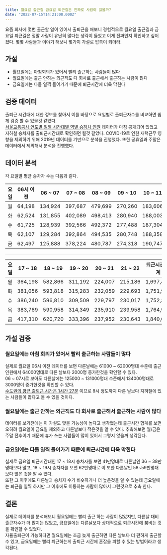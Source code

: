 ```yaml
---
title: 월요일 출근길 금요일 퇴근길은 진짜로 사람이 많을까?
date: "2022-07-15T14:21:00.000Z"
---
```


요즘 회사에 몇번 출근할 일이 있어서 출퇴근을 해보니 경험적으로 월요일 출근길과 금요일 퇴근길은 정말 사람이 유난히 많다는 생각이 들었고 이게 진짜인지 확인하고 싶어졌다.
몇몇 사람들과 이야기 해보니 몇가지 가설로 압축이 되더라.

## 가설

- 월요일에는 아침회의가 있어서 빨리 출근하는 사람들이 많다
- 월요일에는 출근 안하는 외근직도 다 회사로 출근해서 출근하는 사람이 많다
- 금요일에는 다들 일찍 들어가기 때문에 퇴근시간에 더욱 막힌다

## 검증 데이터

출퇴근 시간대에 대한 정보를 찾아서 이를 바탕으로 요일별로 출퇴근자수를 비교하면 쉽게 검증 할 수 있을것 같았다. \
[서울교통공사 연도별 일별 시간대별 역별 승하차 인원](https://data.seoul.go.kr/dataList/OA-12921/F/1/datasetView.do) 데이터가 마침 공개되어 있었고 지하철 승차자를 출퇴근시간대로 확인하면 될것 같았다.
COVID-19로 인한 재택근무 영향을 제외하기 위해 2019년 데이터를 기반으로 분석을 진행했다. 또한 공휴일과 주말은 데이터에서 제외해서 분석을 진행했다.

## 데이터 분석

각 요일별 평균 승차자 수는 다음과 같다.

| 요일 | 06시 이전 | 06 ~ 07 | 07 ~ 08 | 08 ~ 09 | 09 ~ 10 | 10 ~ 11 | 출근시간 합계   |
| -- | ------ | ------- | ------- | ------- | ------- | ------- | --------- |
| 월  | 64,198 | 134,924 | 397,687 | 479,699 | 270,260 | 183,606 | 1,530,373 |
| 화  | 62,524 | 131,855 | 402,089 | 498,413 | 280,940 | 188,003 | 1,563,824 |
| 수  | 61,725 | 128,939 | 392,566 | 492,372 | 277,488 | 187,304 | 1,540,394 |
| 목  | 62,107 | 129,284 | 392,864 | 494,535 | 280,748 | 188,358 | 1,547,896 |
| 금  | 62,497 | 125,888 | 378,224 | 480,787 | 274,318 | 190,747 | 1,512,461 |

---

| 요일 | 17 ~ 18 | 18 ~ 19 | 19 ~ 20 | 20 ~ 21 | 21 ~ 22 | 퇴근시간 합계   |
| -- | ------- | ------- | ------- | ------- | ------- | --------- |
| 월  | 364,198 | 582,866 | 311,192 | 224,007 | 215,186 | 1,697,450 |
| 화  | 381,056 | 593,818 | 315,283 | 232,059 | 229,693 | 1,751,907 |
| 수  | 386,240 | 596,810 | 309,509 | 229,797 | 230,017 | 1,752,372 |
| 목  | 383,769 | 590,958 | 314,349 | 235,910 | 239,958 | 1,764,945 |
| 금  | 417,310 | 620,720 | 333,396 | 237,952 | 230,643 | 1,840,022 |

## 가설 검증

### 월요일에는 아침 회의가 있어서 빨리 출근하는 사람들이 많다

실제로 월요일 06시 이전 데이터를 보면 다른날에는 61000 ~ 62000명대 수준에 출근 인원에서 64000명대로 다른 날보다 2000명 증가한것을 확인할 수 있다. \
06 ~ 07시로 보아도 다른날에는 125000 ~ 131000명대 수준에서 134000명대로 3000명이 증가한것을 확인할 수 있다. \
[수도권의 평균 출퇴근 시간은 1시간 27분](https://www.donga.com/news/Economy/article/all/20200423/100775885/1) 이므로 8시 정도까지 다른 날보다 지하철에 있는 사람들이 많다고 볼 수 있을 것이다.

### 월요일에는 출근 안하는 외근직도 다 회사로 출근해서 출근하는 사람이 많다

데이터를 보기전에는 이 가설도 맞을 가능성이 높다고 생각했는데 출근시간 합계를 보면 오히려 월요일이 금요일 제외하고 다른날보다 적은것을 알 수 있다. 추측해보면 월/금은 주말 전후이기 때문에 휴가 쓰는 사람들이 많이 있어서 그렇지 않을까 생각된다.

### 금요일에는 다들 일찍 들어가기 때문에 퇴근시간에 더욱 막힌다

실제로 금요일 퇴근시간대인 17 ~ 18시 승차자를 보면 41만명대로 다른날인 36 ~ 38만명대보다 많고, 18 ~ 19시 승차자를 보면 62만명대로 이 또한 다른날인 58~59만명대보다 많은 것을 알 수 있다. \
또한 그 이후에도 다른날과 승차자 수가 비슷하거나 더 높은것을 알 수 있는데 금요일에는 퇴근을 일찍 하지만 그 이후에도 이동하는 사람이 많아서 그런것으로 추측 한다.

## 결론

실제로 데이터를 분석해보니 월요일에는 빨리 출근 하는 사람이 많았지만, 다른날 대비 출근자수가 더 많지는 않았고, 금요일에는 다른날보다 상대적으로 퇴근시간에 붐비는 것을 확인할 수 있었다. \
자율출퇴근이 가능하다면 월요일에는 조금 늦게 출근하면 다른 날보다 더 편하게 출근할 수 있고, 금요일에는 빨리 퇴근하는게 출퇴근 시간에 혼잡을 피할 수 있는 방법이라고 생각된다.